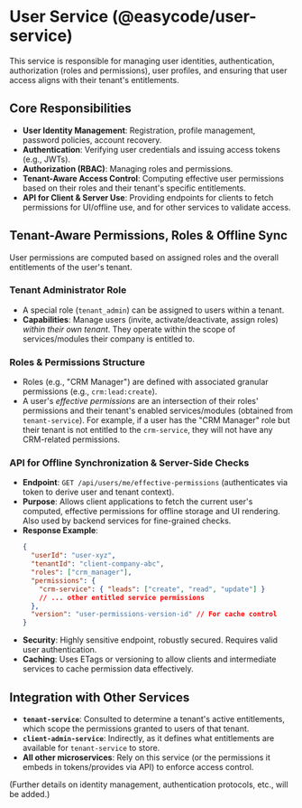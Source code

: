 # User Service (@easycode/user-service)

This service is responsible for managing user identities, authentication, authorization (roles and permissions), user profiles, and ensuring that user access aligns with their tenant's entitlements.

## Core Responsibilities
-   **User Identity Management**: Registration, profile management, password policies, account recovery.
-   **Authentication**: Verifying user credentials and issuing access tokens (e.g., JWTs).
-   **Authorization (RBAC)**: Managing roles and permissions.
-   **Tenant-Aware Access Control**: Computing effective user permissions based on their roles and their tenant's specific entitlements.
-   **API for Client & Server Use**: Providing endpoints for clients to fetch permissions for UI/offline use, and for other services to validate access.

## Tenant-Aware Permissions, Roles & Offline Sync

User permissions are computed based on assigned roles and the overall entitlements of the user's tenant.

### Tenant Administrator Role
-   A special role (`tenant_admin`) can be assigned to users within a tenant.
-   **Capabilities**: Manage users (invite, activate/deactivate, assign roles) *within their own tenant*. They operate within the scope of services/modules their company is entitled to.

### Roles & Permissions Structure
-   Roles (e.g., "CRM Manager") are defined with associated granular permissions (e.g., `crm:lead:create`).
-   A user's *effective permissions* are an intersection of their roles' permissions and their tenant's enabled services/modules (obtained from `tenant-service`). For example, if a user has the "CRM Manager" role but their tenant is not entitled to the `crm-service`, they will not have any CRM-related permissions.

### API for Offline Synchronization & Server-Side Checks
-   **Endpoint**: `GET /api/users/me/effective-permissions` (authenticates via token to derive user and tenant context).
-   **Purpose**: Allows client applications to fetch the current user's computed, effective permissions for offline storage and UI rendering. Also used by backend services for fine-grained checks.
-   **Response Example**:
    ```json
    {
      "userId": "user-xyz",
      "tenantId": "client-company-abc",
      "roles": ["crm_manager"],
      "permissions": {
        "crm-service": { "leads": ["create", "read", "update"] }
        // ... other entitled service permissions
      },
      "version": "user-permissions-version-id" // For cache control
    }
    ```
-   **Security**: Highly sensitive endpoint, robustly secured. Requires valid user authentication.
-   **Caching**: Uses ETags or versioning to allow clients and intermediate services to cache permission data effectively.

## Integration with Other Services
-   **`tenant-service`**: Consulted to determine a tenant's active entitlements, which scope the permissions granted to users of that tenant.
-   **`client-admin-service`**: Indirectly, as it defines what entitlements are available for `tenant-service` to store.
-   **All other microservices**: Rely on this service (or the permissions it embeds in tokens/provides via API) to enforce access control.

(Further details on identity management, authentication protocols, etc., will be added.)
